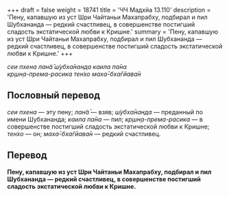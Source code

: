+++
draft = false
weight = 18741
title = 'ЧЧ Мадхйа 13.110'
description = 'Пену, капавшую из уст Шри Чайтаньи Махапрабху, подбирал и пил Шубхананда — редкий счастливец, в совершенстве постигший сладость экстатической любви к Кришне.'
summary = 'Пену, капавшую из уст Шри Чайтаньи Махапрабху, подбирал и пил Шубхананда — редкий счастливец, в совершенстве постигший сладость экстатической любви к Кришне.'
+++

_сеи пхена лан̃а̄ ш́убха̄нанда каила па̄на  
кр̣шн̣а-према-расика тен̇хо маха̄-бха̄гйава̄н_

## Пословный перевод

_сеи_ _пхена_ — эту пену; _лан̃а̄_ — взяв; _ш́убха̄нанда_ — преданный по имени Шубхананда; _каила_ _па̄на_ — пил; _кр̣шн̣а_\-_према_\-_расика_ — в совершенстве постигший сладость экстатической любви к Кришне; _тен̇хо_ — он; _маха̄_\-_бха̄гйава̄н_ — редкий счастливец.

## Перевод

**Пену, капавшую из уст Шри Чайтаньи Махапрабху, подбирал и пил Шубхананда — редкий счастливец, в совершенстве постигший сладость экстатической любви к Кришне.**

